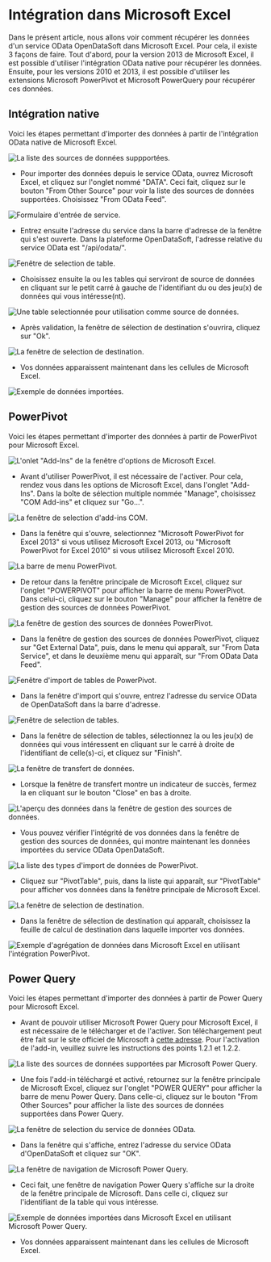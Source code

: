 
# Intégration dans Microsoft Excel

Dans le présent article, nous allons voir comment récupérer les données d'un service OData OpenDataSoft dans Microsoft Excel. Pour cela, il existe 3 façons de faire.
Tout d'abord, pour la version 2013 de Microsoft Excel, il est possible d'utiliser l'intégration OData native pour récupérer les données. Ensuite, pour les versions 2010 et 2013, il est possible d'utiliser les extensions Microsoft PowerPivot et Microsoft PowerQuery pour récupérer ces données.

## Intégration native

Voici les étapes permettant d'importer des données à partir de l'intégration OData native de Microsoft Excel.

![La liste des sources de données suppportées.](data1.png)

* Pour importer des données depuis le service OData, ouvrez Microsoft Excel, et cliquez sur l'onglet nommé "DATA". Ceci fait, cliquez sur le bouton "From Other Source" pour voir la liste des sources de données supportées. Choisissez "From OData Feed".

![Formulaire d'entrée de service.](data2.png)

* Entrez ensuite l'adresse du service dans la barre d'adresse de la fenêtre qui s'est ouverte. Dans la plateforme OpenDataSoft, l'adresse relative du service OData est "/api/odata/".

![Fenêtre de selection de table.](data3.png)

* Choisissez ensuite la ou les tables qui serviront de source de données en cliquant sur le petit carré à gauche de l'identifiant du ou des jeu(x) de données qui vous intéresse(nt).

![Une table selectionnée pour utilisation comme source de données.](data4.png)

* Après validation, la fenêtre de sélection de destination s'ouvrira, cliquez sur "Ok".

![La fenêtre de selection de destination.](data5.png)

* Vos données apparaissent maintenant dans les cellules de Microsoft Excel.

![Exemple de données importées.](data6.png)


## PowerPivot

Voici les étapes permettant d'importer des données à partir de PowerPivot pour Microsoft Excel.

![L'onlet "Add-Ins" de la fenêtre d'options de Microsoft Excel.](ppivot1.png)

* Avant d'utiliser PowerPivot, il est nécessaire de l'activer. Pour cela, rendez vous dans les options de Microsoft Excel, dans l'onglet "Add-Ins". Dans la boîte de sélection multiple nommée "Manage", choisissez "COM Add-ins" et cliquez sur "Go...".

![La fenêtre de selection d'add-ins COM.](ppivot2.png)

* Dans la fenêtre qui s'ouvre, selectionnez "Microsoft PowerPivot for Excel 2013" si vous utilisez Microsoft Excel 2013, ou "Microsoft PowerPivot for Excel 2010" si vous utilisez Microsoft Excel 2010.

![La barre de menu PowerPivot.](ppivot3.png)

* De retour dans la fenêtre principale de Microsoft Excel, cliquez sur l'onglet "POWERPIVOT" pour afficher la barre de menu PowerPivot. Dans celui-ci, cliquez sur le bouton "Manage" pour afficher la fenêtre de gestion des sources de données PowerPivot.

![La fenêtre de gestion des sources de données PowerPivot.](ppivot4.png)

* Dans la fenêtre de gestion des sources de données PowerPivot, cliquez sur "Get External Data", puis, dans le menu qui apparaît, sur "From Data Service", et dans le deuxième menu qui apparaît, sur "From OData Data Feed".

![Fenêtre d'import de tables de PowerPivot.](ppivot5.png)

* Dans la fenêtre d'import qui s'ouvre, entrez l'adresse du service OData de OpenDataSoft dans la barre d'adresse.

![Fenêtre de selection de tables.](ppivot6.png)

* Dans la fenêtre de sélection de tables, sélectionnez la ou les jeu(x) de données qui vous intéressent en cliquant sur le carré à droite de l'identifiant de celle(s)-ci, et cliquez sur "Finish".

![La fenêtre de transfert de données.](ppivot7.png)

* Lorsque la fenêtre de transfert montre un indicateur de succès, fermez la en cliquant sur le bouton "Close" en bas à droite.

![L'aperçu des données dans la fenêtre de gestion des sources de données.](ppivot8.png)

* Vous pouvez vérifier l'intégrité de vos données dans la fenêtre de gestion des sources de données, qui montre maintenant les données importées du service OData OpenDataSoft.

![La liste des types d'import de données de PowerPivot.](ppivot10.png)

* Cliquez sur "PivotTable", puis, dans la liste qui apparaît, sur "PivotTable" pour afficher vos données dans la fenêtre principale de Microsoft Excel.

![La fenêtre de selection de destination.](ppivot11.png)

* Dans la fenêtre de sélection de destination qui apparaît, choisissez la feuille de calcul de destination dans laquelle importer vos données.

![Exemple d'agrégation de données dans Microsoft Excel en utilisant l'intégration PowerPivot.](ppivot12.png)


## Power Query

Voici les étapes permettant d'importer des données à partir de Power Query pour Microsoft Excel.


* Avant de pouvoir utiliser Microsoft Power Query pour Microsoft Excel, il est nécessaire de le télécharger et de l'activer. Son téléchargement peut être fait sur le site officiel de Microsoft à [cette adresse](http://www.microsoft.com/en-us/download/details.aspx?id=39379). Pour l'activation de l'add-in, veuillez suivre les instructions des points 1.2.1 et 1.2.2.

![La liste des sources de données supportées par Microsoft Power Query.](pquery1.png)

* Une fois l'add-in téléchargé et activé, retournez sur la fenêtre principale de Microsoft Excel, cliquez sur l'onglet "POWER QUERY" pour afficher la barre de menu Power Query. Dans celle-ci, cliquez sur le bouton "From Other Sources" pour afficher la liste des sources de données supportées dans Power Query.

![La fenêtre de selection du service de données OData.](pquery2.png)

* Dans la fenêtre qui s'affiche, entrez l'adresse du service OData d'OpenDataSoft et cliquez sur "OK".

![La fenêtre de navigation de Microsoft Power Query.](pquery3.png)

* Ceci fait, une fenêtre de navigation Power Query s'affiche sur la droite de la fenêtre principale de Microsoft. Dans celle ci, cliquez sur l'identifiant de la table qui vous intéresse.

![Exemple de données importées dans Microsoft Excel en utilisant Microsoft Power Query.](pquery4.png)

* Vos données apparaissent maintenant dans les cellules de Microsoft Excel.

